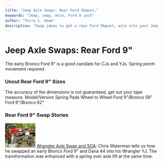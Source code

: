 ```yaml
---
title: "Jeep Axle Swaps: Rear Ford 9&quot;"
keywords: "Jeep, swap, Axle, Ford 9 inch"
author: "Terry L. Howe"
description: "Swap ideas to get a rear Ford 9&quot; axle into your Jeep."
---
```


# Jeep Axle Swaps: Rear Ford 9"
The early Bronco Ford 9" is a good canidate for CJs and YJs.
Spring perch movement required.
### Uncut Rear Ford 9" Sizes
The accuracy of the dimensions is not guaranteed, get out your tape
measure.
Model/Version Spring Pads Wheel to Wheel 
Ford 9"/Bronco  58" 
Ford 9"/Bronco  62" 
### Rear Ford 9" Swap Stories
![SOA YJ](/convaxle/fordeb/hutflx1_.jpg)
[Wrangler Axle Swap and SOA](/convaxle/fordeb/):
Chris Waterman tells us how he swapped an early Bronco Ford 9"
and Dana 44 into his Wrangler YJ.  The transformation was enhanced
with a spring over axle lift at the same time.